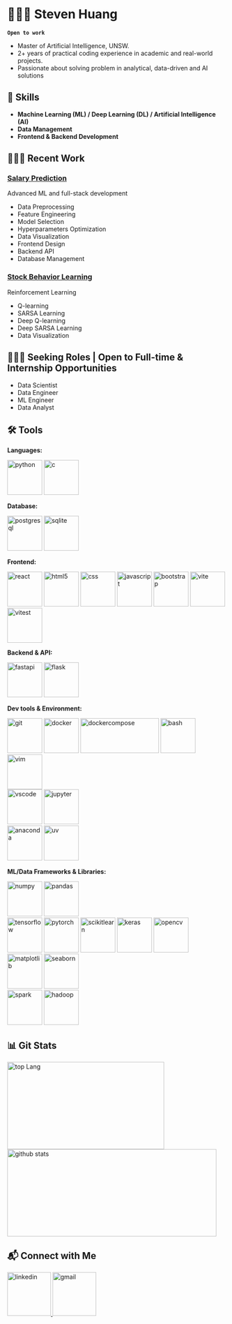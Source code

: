 # 🏊🏻‍♂️ Steven Huang

**`Open to work`** 

- Master of Artificial Intelligence, UNSW.
- 2+ years of practical coding experience in academic and real-world projects.
- Passionate about solving problem in analytical, data-driven and AI solutions

## 🧰 Skills

- **Machine Learning (ML) / Deep Learning (DL) / Artificial Intelligence (AI)**
- **Data Management**
- **Frontend & Backend Development**

## 👨🏻‍💻 Recent Work

### [Salary Prediction](https://github.com/StevenHuang41/salary_prediction.git)

Advanced ML and full-stack development

- Data Preprocessing
- Feature Engineering
- Model Selection
- Hyperparameters Optimization
- Data Visualization
- Frontend Design
- Backend API
- Database Management

### [Stock Behavior Learning](https://github.com/StevenHuang41/stock_behavior_learning.git)

Reinforcement Learning

- Q-learning
- SARSA Learning
- Deep Q-learning
- Deep SARSA Learning
- Data Visualization

## 👨🏻‍🎓 Seeking Roles | Open to Full-time & Internship Opportunities
- Data Scientist
- Data Engineer
- ML Engineer
- Data Analyst

## 🛠️ Tools

**Languages:**

<div>
    <img height="80" width="80" src="https://icon.icepanel.io/Technology/svg/Python.svg" alt="python"/>
    <img height="80" width="80" src="https://icon.icepanel.io/Technology/svg/C.svg" alt="c"/>
</div>

**Database:**

<div>
    <img height="80" width="80" src="https://icon.icepanel.io/Technology/svg/PostgresSQL.svg" alt="postgresql"/>
    <img height="80" width="80" src="https://icon.icepanel.io/Technology/png-shadow-512/SQLite.png" alt="sqlite"/>
</div>

**Frontend:**

<div>
    <img height="80" width="80" src="https://cdn.simpleicons.org/react" alt="react"/>
    <img height="80" width="80" src="https://icon.icepanel.io/Technology/svg/HTML5.svg" alt="html5"/>
    <img height="80" width="80" src="https://icon.icepanel.io/Technology/svg/CSS3.svg" alt="css"/>
    <img height="80" width="80" src="https://cdn.simpleicons.org/javascript" alt="javascript"/>
    <img height="80" width="80" src="https://icon.icepanel.io/Technology/svg/Bootstrap.svg" alt="bootstrap"/>
    <img height="80" width="80" src="https://icon.icepanel.io/Technology/svg/Vite.js.svg" alt="vite"/>
    <img height="80" width="80" src="https://vitest.dev/logo-shadow.svg" alt="vitest"/>
</div>

**Backend & API:**

<div>
    <img height="80" width="80" src="https://icon.icepanel.io/Technology/svg/FastAPI.svg" alt="fastapi"/>
    <img height="80" width="80" src="https://icon.icepanel.io/Technology/png-shadow-512/Flask.png" alt="flask"/>
</div>

**Dev tools & Environment:**

<div>
    <img height="80" width="80" src="https://cdn.simpleicons.org/git" alt="git"/>
    <img height="80" width="80" src="https://icon.icepanel.io/Technology/svg/Docker.svg" alt="docker"/>
    <img height="80" width="180" src="https://d2zv2ciw0ln4h1.cloudfront.net/uploads/docker_compose_button_39e60f2557.jpeg" alt="dockercompose"/>
    <img height="80" width="80" src="https://icon.icepanel.io/Technology/png-shadow-512/Bash.png" alt="bash"/>
    <img height="80" width="80" src="https://icon.icepanel.io/Technology/svg/Vim.svg" alt="vim"/>
</div>

<div>
    <img height="80" width="80" src="https://icon.icepanel.io/Technology/svg/Visual-Studio-Code-%28VS-Code%29.svg" alt="vscode"/>
    <img height="80" width="80" src="https://jupyter.org/assets/homepage/main-logo.svg" alt="jupyter"/>
</div>

<div>
    <img height="80" width="80" src="https://cdn.simpleicons.org/anaconda" alt="anaconda"/>
    <img height="80" width="80" src="https://docs.astral.sh/uv/assets/logo-letter.svg" alt="uv"/>
</div>

**ML/Data Frameworks & Libraries:**

<div>
    <img height="80" width="80" src="https://icon.icepanel.io/Technology/svg/NumPy.svg" alt="numpy"/>
    <img height="80" width="80" src="https://icon.icepanel.io/Technology/svg/Pandas.svg" alt="pandas"/>
</div>

<div>
    <img height="80" width="80" src="https://cdn.simpleicons.org/tensorflow" alt="tensorflow"/>
    <img height="80" width="80" src="https://cdn.simpleicons.org/pytorch" alt="pytorch"/>
    <img height="80" width="80" src="https://icon.icepanel.io/Technology/svg/scikit-learn.svg" alt="scikitlearn"/>
    <img height="80" width="80" src="https://icon.icepanel.io/Technology/svg/Keras.svg" alt="keras"/>
    <img height="80" width="80" src="https://icon.icepanel.io/Technology/svg/OpenCV.svg" alt="opencv"/>
</div>

<div>
    <img height="80" width="80" src="https://matplotlib.org/_static/images/documentation.svg" alt="matplotlib"/>
    <img height="80" width="80" src="https://user-images.githubusercontent.com/315810/92159303-30d41100-edfb-11ea-8107-1c5352202571.png" alt="seaborn"/>
</div>

<div>
    <img height="80" width="80" src="https://icon.icepanel.io/Technology/svg/Apache-Spark.svg" alt="spark"/>
    <img height="80" width="80" src="https://icon.icepanel.io/Technology/svg/Apache-Hadoop.svg" alt="hadoop"/>
</div>



## 📊 Git Stats

<p>
    <img
        src="https://github-readme-stats.vercel.app/api/top-langs/?username=StevenHuang41&theme=radical&layout=compact"
        alt="top Lang"
        height="200"
        width="360"
    />
    <img
        src="https://github-readme-stats.vercel.app/api?username=StevenHuang41&show_icons=true&theme=radical"
        alt="github stats"
        height="200"
        width="480"
    />
</p>

## 📬 Connect with Me

<div>
    <a href="https://www.linkedin.com/in/yen-jung-huang-491a57353/">
        <img src='https://icon.icepanel.io/Technology/svg/LinkedIn.svg' alt='linkedin' height='100' width='100'/>
    </a>
    <a href="mailto:yenjung178741@gmail.com">
        <img src='https://cdn.simpleicons.org/gmail' alt='gmail' height='100' width="100"/>
    </a>
</div>
